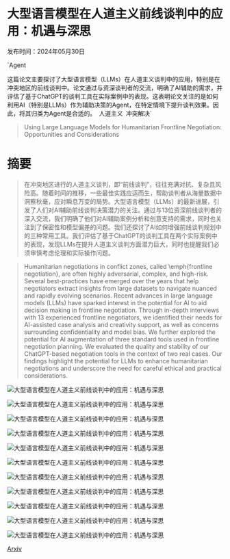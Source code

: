 # 大型语言模型在人道主义前线谈判中的应用：机遇与深思

发布时间：2024年05月30日

`Agent

这篇论文主要探讨了大型语言模型（LLMs）在人道主义谈判中的应用，特别是在冲突地区的前线谈判中。论文通过与资深谈判者的交流，明确了AI辅助的需求，并评估了基于ChatGPT的谈判工具在实际案例中的表现。这表明论文关注的是如何利用AI（特别是LLMs）作为辅助决策的Agent，在特定情境下提升谈判效果。因此，将其归类为Agent是合适的。` `人道主义` `冲突解决`

> Using Large Language Models for Humanitarian Frontline Negotiation: Opportunities and Considerations

# 摘要

> 在冲突地区进行的人道主义谈判，即“前线谈判”，往往充满对抗、复杂且风险高。随着时间的推移，一些最佳实践应运而生，帮助谈判者从海量数据中洞察秋毫，应对瞬息万变的局势。大型语言模型（LLMs）的最新进展，引发了人们对AI辅助前线谈判决策潜力的关注。通过与13位资深前线谈判者的深入交流，我们明确了他们对AI辅助案例分析和创意支持的需求，同时也关注到了保密性和模型偏差的问题。我们还探讨了AI如何增强前线谈判规划中的三种常用工具。我们评估了基于ChatGPT的谈判工具在两个实际案例中的表现，发现LLMs在提升人道主义谈判方面潜力巨大，同时也提醒我们必须审慎考虑伦理和实际操作问题。

> Humanitarian negotiations in conflict zones, called \emph{frontline negotiation}, are often highly adversarial, complex, and high-risk. Several best-practices have emerged over the years that help negotiators extract insights from large datasets to navigate nuanced and rapidly evolving scenarios. Recent advances in large language models (LLMs) have sparked interest in the potential for AI to aid decision making in frontline negotiation. Through in-depth interviews with 13 experienced frontline negotiators, we identified their needs for AI-assisted case analysis and creativity support, as well as concerns surrounding confidentiality and model bias. We further explored the potential for AI augmentation of three standard tools used in frontline negotiation planning. We evaluated the quality and stability of our ChatGPT-based negotiation tools in the context of two real cases. Our findings highlight the potential for LLMs to enhance humanitarian negotiations and underscore the need for careful ethical and practical considerations.

![大型语言模型在人道主义前线谈判中的应用：机遇与深思](../../../paper_images/2405.20195/Flowchart.png)

![大型语言模型在人道主义前线谈判中的应用：机遇与深思](../../../paper_images/2405.20195/benchmark_ioa_hfa.png)

![大型语言模型在人道主义前线谈判中的应用：机遇与深思](../../../paper_images/2405.20195/iceberg.jpg)

![大型语言模型在人道主义前线谈判中的应用：机遇与深思](../../../paper_images/2405.20195/stakeholder.jpg)

![大型语言模型在人道主义前线谈判中的应用：机遇与深思](../../../paper_images/2405.20195/cos_sim_BERT_iceberg_css_fwb.png)

![大型语言模型在人道主义前线谈判中的应用：机遇与深思](../../../paper_images/2405.20195/cos_sim_BERT_iceberg_css_hfa.png)

![大型语言模型在人道主义前线谈判中的应用：机遇与深思](../../../paper_images/2405.20195/cos_sim_BERT_IoA_fwb.png)

![大型语言模型在人道主义前线谈判中的应用：机遇与深思](../../../paper_images/2405.20195/cos_sim_BERT_IoA_hfa.png)

![大型语言模型在人道主义前线谈判中的应用：机遇与深思](../../../paper_images/2405.20195/cos_sim_BERT_shm_fwb.png)

![大型语言模型在人道主义前线谈判中的应用：机遇与深思](../../../paper_images/2405.20195/cos_sim_BERT_shm_hfa.png)

![大型语言模型在人道主义前线谈判中的应用：机遇与深思](../../../paper_images/2405.20195/benchmark_iceberg_css_hfa.png)

[Arxiv](https://arxiv.org/abs/2405.20195)